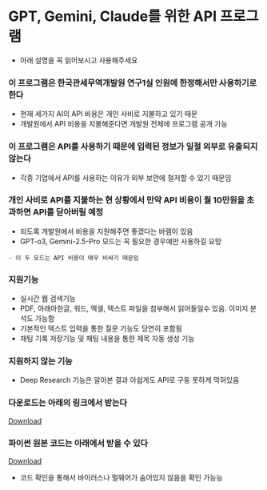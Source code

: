 
# GPT, Gemini, Claude를 위한 API 프로그램
- 아래 설명을 꼭 읽어보시고 사용해주세요

### 이 프로그램은 한국관세무역개발원 연구1실 인원에 한정해서만 사용하기로 한다
- 현재 세가지 AI의 API 비용은 개인 사비로 지불하고 있기 때문
- 개발원에서 API 비용을 지불해준다면 개발원 전체에 프로그램 공개 가능

### 이 프로그램은 API를 사용하기 때문에 입력된 정보가 일절 외부로 유출되지 않는다
- 각종 기업에서 API를 사용하는 이유가 외부 보안에 철저할 수 있기 때문임

### 개인 사비로 API를 지불하는 현 상황에서 만약 API 비용이 월 10만원을 초과하면 API를 닫아버릴 예정
- 되도록 개발원에서 비용을 지원해주면 좋겠다는 바램이 있음
- GPT-o3, Gemini-2.5-Pro 모드는 꼭 필요한 경우에만 사용하길 요망
```
- 이 두 모드는 API 비용이 매우 비싸기 때문임
```

### 지원기능
- 실시간 웹 검색기능
- PDF, 아래아한글, 워드, 엑셀, 텍스트 파일을 첨부해서 읽어들일수 있음. 이미지 분석도 가능함
- 기본적인 텍스트 입력을 통한 질문 기능도 당연히 포함됨
- 채팅 기록 저장기능 및 채팅 내용을 통한 제목 자동 생성 기능

### 지원하지 않는 기능
- Deep Research 기능은 알아본 결과 아쉽게도 API로 구동 못하게 막혀있음
   
### 다운로드는 아래의 링크에서 받는다
[Download](https://www.dropbox.com/scl/fi/jrwjnc1vmjdk93w5n31pg/LLM.exe?rlkey=eeqe97qzlcyus6z62bwanxk1u&st=lkshc3q4)

### 파이썬 원본 코드는 아래에서 받을 수 있다
[Download](https://www.dropbox.com/scl/fi/l08e42k52d6fz87kx0bbl/LLM.py?rlkey=mvsjzojxq9zmqps914z8ko7r5&st=4nyauq4a)
- 코드 확인을 통해서 바이러스나 멀웨어가 숨어있지 않음을 확인 가능능

